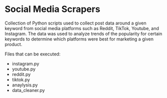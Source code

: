 # Social Media Scrapers

Collection of Python scripts used to collect post data around a given keyword from social media platforms such as Reddit, TikTok, Youtube, and Instagram. The data was used to analyze trends of the popularity for certain keywords to determine which platforms were best for marketing a given product.

Files that can be executed:
 - instagram.py
 - youtube.py
 - reddit.py
 - tiktok.py
 - anaylysis.py
 - data_cleaner.py
